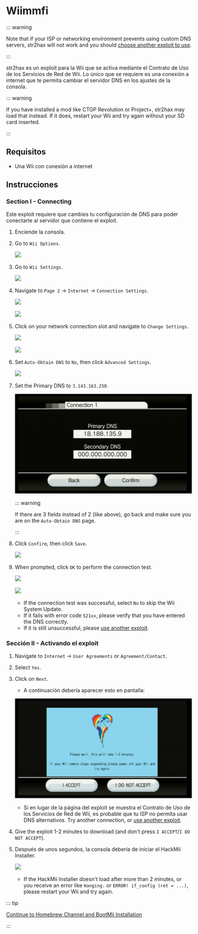 # Wiimmfi

::: warning

Note that if your ISP or networking environment prevents using custom DNS servers, str2hax will not work and you should [choose another exploit to use](get-started).

:::

str2hax es un exploit para la Wii que se activa mediante el Contrato de Uso de los Servicios de Red de Wii. Lo único que se requiere es una conexión a internet que te permita cambiar el servidor DNS en los ajustes de la consola.

::: warning

If you have installed a mod like CTGP Revolution or Project+, str2hax may load that instead. If it does, restart your Wii and try again without your SD card inserted.

:::

## Requisitos

- Una Wii con conexión a internet

## Instrucciones

### Section I - Connecting

Este exploit requiere que cambies tu configuración de DNS para poder conectarte al servidor que contiene el exploit.

1. Enciende la consola.

2. Go to `Wii Options`.

   ![](/images/riiconnect24/Internet_1.png)

3. Go to `Wii Settings`.

   ![](/images/riiconnect24/Internet_2.png)

4. Navigate to `Page 2` -> `Internet` -> `Connection Settings`.

   ![](/images/riiconnect24/Internet_3.png)

   ![](/images/riiconnect24/Internet_4.png)

5. Click on your network connection slot and navigate to `Change Settings`.

   ![](/images/riiconnect24/Internet_5.png)

   ![](/images/riiconnect24/Internet_6.png)

6. Set `Auto-Obtain DNS` to `No`, then click `Advanced Settings`.

   ![](/images/riiconnect24/Internet_7.png)

7. Set the Primary DNS to `3.143.163.250`.

   ![](/images/exploits/str2hax/dns.png)

   ::: warning

   If there are 3 fields instead of 2 (like above), go back and make sure you are on the `Auto-Obtain DNS` page.

   :::

8. Click `Confirm`, then click `Save`.

   ![](/images/riiconnect24/Internet_10.png)

9. When prompted, click `OK` to perform the connection test.

   ![](/images/riiconnect24/Internet_11.png)

   ![](/images/riiconnect24/Internet_12.png)

   - If the connection test was successful, select `No` to skip the Wii System Update.
   - If it fails with error code `521xx`, please verify that you have entered the DNS correctly.
   - If it is still unsuccessful, please [use another exploit](get-started).

### Sección II - Activando el exploit

1. Navigate to `Internet` -> `User Agreements` or `Agreement/Contact`.

2. Select `Yes`.

3. Click on `Next`.

   - A continuación debería aparecer esto en pantalla:

   ![](/images/exploits/str2hax/EULA.png)

   - Si en lugar de la página del exploit se muestra el Contrato de Uso de los Servicios de Red de Wii, es probable que tu ISP no permita usar DNS alternativos. Try another connection, or [use another exploit](get-started).

4. Give the exploit 1-2 minutes to download (and don't press `I ACCEPT`/`I DO NOT ACCEPT`).

5. Después de unos segundos, la consola debería de iniciar el HackMii Installer.

   ![](/images/hackmii/scam.png)

   - If the HackMii Installer doesn't load after more than 2 minutes, or you receive an error like `Hanging.` or `ERROR! if_config (ret = ...)`, please restart your Wii and try again.

::: tip

[Continue to Homebrew Channel and BootMii Installation](hbc)

:::
